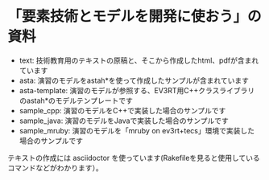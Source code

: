 # 「要素技術とモデルを開発に使おう」の資料

* text: 技術教育用のテキストの原稿と、そこから作成したhtml、pdfが含まれています
* asta: 演習のモデルをastah\*を使って作成したサンプルが含まれています
* asta-template: 演習のモデルが参照する、EV3RT用C++クラスライブラリのastah\*のモデルテンプレートです
* sample_cpp: 演習のモデルをC++で実装した場合のサンプルです
* sample_java: 演習のモデルをJavaで実装した場合のサンプルです
* sample_mruby: 演習のモデルを「mruby on ev3rt+tecs」環境で実装した場合のサンプルです

テキストの作成には asciidoctor を使っています(Rakefileを見ると使用しているコマンドなどがわかります）。
